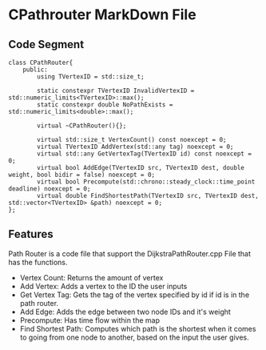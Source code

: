 # CPathrouter MarkDown File

## Code Segment
```
class CPathRouter{
    public:
        using TVertexID = std::size_t;

        static constexpr TVertexID InvalidVertexID = std::numeric_limits<TVertexID>::max();
        static constexpr double NoPathExists = std::numeric_limits<double>::max();

        virtual ~CPathRouter(){};

        virtual std::size_t VertexCount() const noexcept = 0;
        virtual TVertexID AddVertex(std::any tag) noexcept = 0;
        virtual std::any GetVertexTag(TVertexID id) const noexcept = 0;
        virtual bool AddEdge(TVertexID src, TVertexID dest, double weight, bool bidir = false) noexcept = 0;
        virtual bool Precompute(std::chrono::steady_clock::time_point deadline) noexcept = 0;
        virtual double FindShortestPath(TVertexID src, TVertexID dest, std::vector<TVertexID> &path) noexcept = 0;
};
```

## Features
Path Router is a code file that support the DijkstraPathRouter.cpp File that has the functions. 
- Vertex Count: Returns the amount of vertex
- Add Vertex: Adds a vertex to the ID the user inputs
- Get Vertex Tag: Gets the tag of the vertex specified by id if id is in the path router.
- Add Edge: Adds the edge between two node IDs and it's weight
- Precompute: Has time flow within the map
- Find Shortest Path: Computes which path is the shortest when it comes to going from one node to another, based on the input the user gives.
